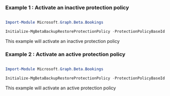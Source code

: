 ### Example 1 : Activate an inactive protection policy

```powershell

Import-Module Microsoft.Graph.Beta.Bookings

Initialize-MgBetaBackupRestoreProtectionPolicy -ProtectionPolicyBaseId $protectionPolicyBaseId

```
This example will activate an inactive protection policy

### Example 2 : Activate an active protection policy

```powershell

Import-Module Microsoft.Graph.Beta.Bookings

Initialize-MgBetaBackupRestoreProtectionPolicy -ProtectionPolicyBaseId $protectionPolicyBaseId

```
This example will activate an active protection policy

